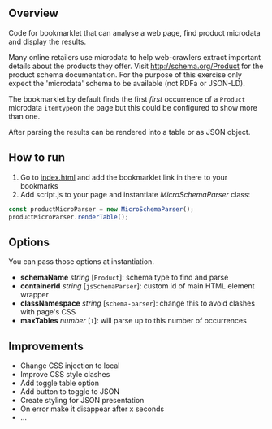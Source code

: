 ## Overview

Code for bookmarklet that can analyse a web page, find product microdata and display the results.

Many online retailers use microdata to help web-crawlers extract important details about the products they offer. Visit http://schema.org/Product for the product schema documentation. For the purpose of this exercise only expect the 'microdata' schema to be available (not RDFa or JSON-LD).

The bookmarklet by default finds the first *first* occurrence of a `Product` microdata `itemtype`on the page but this could be configured to show more than one.

After parsing the results can be rendered into a table or as JSON object.

## How to run

1. Go to [index.html](index.html) and add the bookmarklet link in there to your bookmarks
2. Add script.js to your page and instantiate *MicroSchemaParser* class:
```js
const productMicroParser = new MicroSchemaParser();
productMicroParser.renderTable();
```

## Options

You can pass those options at instantiation.

* **schemaName** *string* [`Product`]: schema type to find and parse
* **containerId** *string* [`jsSchemaParser`]: custom id of main HTML element wrapper
* **classNamespace** *string* [`schema-parser`]: change this to avoid clashes with page's CSS
* **maxTables** *number* [`1`]: will parse up to this number of occurrences

## Improvements

* Change CSS injection to local
* Improve CSS style clashes
* Add toggle table option
* Add button to toggle to JSON
* Create styling for JSON presentation
* On error make it disappear after x seconds
* ...
